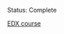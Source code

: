 Status: Complete

[EDX course](https://courses.edx.org/courses/course-v1:Microsoft+DEV262x+2T2018/course)
